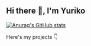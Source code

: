 ## Hi there 👋, I'm Yuriko

[![Anurag's GitHub stats](https://github-readme-stats.vercel.app/api?username=IamYuriko)](https://github.com/IamYuriko/github-readme-stats)

Here's my projects 👇

<!--
**IamYuriko/IamYuriko** is a ✨ _special_ ✨ repository because its `README.md` (this file) appears on your GitHub profile.

Here are some ideas to get you started:

- 🔭 I’m currently working on ...
- 🌱 I’m currently learning ...
- 👯 I’m looking to collaborate on ...
- 🤔 I’m looking for help with ...
- 💬 Ask me about ...
- 📫 How to reach me: ...
- 😄 Pronouns: ...
- ⚡ Fun fact: ...
-->
